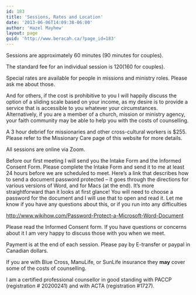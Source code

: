 ```yaml
---
id: 183
title: 'Sessions, Rates and Location'
date: '2013-06-06T14:09:38-06:00'
author: 'Hazel Mayhew'
layout: page
guid: 'http://www.beracah.ca/?page_id=183'
---
```


Sessions are approximately 60 minutes (90 minutes for couples).

The standard fee for an individual session is $120 ($160 for couples).

Special rates are available for people in missions and ministry roles. Please ask me about those.

And for others, if the cost is prohibitive to you I will happily discuss the option of a sliding scale based on your income, as my desire is to provide a service that is accessible to you whatever your circumstances. Alternatively, if you are a member of a church, mission or ministry agency, your faith community may be able to help you with the costs of counselling.

A 3 hour debrief for missionaries and other cross-cultural workers is $255. Please refer to the Missionary Care page of this website for more details.

All sessions are online via Zoom.

Before our first meeting I will send you the Intake Form and the Informed Consent Form. Please complete the Intake Form and send it to me at least 24 hours before we are scheduled to meet. Here’s a link that describes how to send a document password protected – it goes through the directions for various versions of Word, and for Macs (at the end). It’s more straightforward than it looks at first glance! You will need to choose a password for the document and I will use that to open and read it. Let me know if you have any questions about this, or if you run into any difficulties

<http://www.wikihow.com/Password-Protect-a-Microsoft-Word-Document>

Please read the Informed Consent form. If you have questions or concerns about it I am very happy to discuss those with you when we meet.

Payment is at the end of each session. Please pay by E-transfer or paypal in Canadian dollars.

If you are with Blue Cross, ManuLife, or SunLife insurance they **may** cover some of the costs of counselling.

I am a certified professional counsellor in good standing with PACCP (registration # 20200241) and with ACTA (registration #1727).